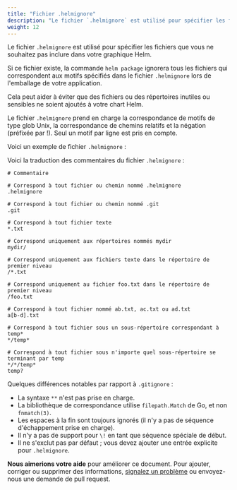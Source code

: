 ```yaml
---
title: "Fichier .helmignore"
description: "Le fichier `.helmignore` est utilisé pour spécifier les fichiers que vous ne souhaitez pas inclure dans votre graphique Helm"
weight: 12
---
```


Le fichier `.helmignore` est utilisé pour spécifier les fichiers que vous ne souhaitez pas inclure dans votre graphique Helm.

Si ce fichier existe, la commande `helm package` ignorera tous les fichiers qui correspondent aux motifs spécifiés dans le fichier `.helmignore` lors de l'emballage de votre application.

Cela peut aider à éviter que des fichiers ou des répertoires inutiles ou sensibles ne soient ajoutés à votre chart Helm.

Le fichier `.helmignore` prend en charge la correspondance de motifs de type glob Unix, la correspondance de chemins relatifs et la négation (préfixée par !). Seul un motif par ligne est pris en compte.

Voici un exemple de fichier `.helmignore` :

Voici la traduction des commentaires du fichier `.helmignore` :

```
# Commentaire

# Correspond à tout fichier ou chemin nommé .helmignore
.helmignore

# Correspond à tout fichier ou chemin nommé .git
.git

# Correspond à tout fichier texte
*.txt

# Correspond uniquement aux répertoires nommés mydir
mydir/

# Correspond uniquement aux fichiers texte dans le répertoire de premier niveau
/*.txt

# Correspond uniquement au fichier foo.txt dans le répertoire de premier niveau
/foo.txt

# Correspond à tout fichier nommé ab.txt, ac.txt ou ad.txt
a[b-d].txt

# Correspond à tout fichier sous un sous-répertoire correspondant à temp*
*/temp*

# Correspond à tout fichier sous n'importe quel sous-répertoire se terminant par temp
*/*/temp*
temp?
```

Quelques différences notables par rapport à `.gitignore` :
- La syntaxe `**` n'est pas prise en charge.
- La bibliothèque de correspondance utilise `filepath.Match` de Go, et non `fnmatch(3)`.
- Les espaces à la fin sont toujours ignorés (il n'y a pas de séquence d'échappement prise en charge).
- Il n'y a pas de support pour `\!` en tant que séquence spéciale de début.
- Il ne s'exclut pas par défaut ; vous devez ajouter une entrée explicite pour `.helmignore`.

**Nous aimerions votre aide** pour améliorer ce document. Pour ajouter, corriger ou supprimer des informations, [signalez un problème](https://github.com/helm/helm-www/issues) ou envoyez-nous une demande de pull request.
